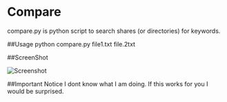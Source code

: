 
# Compare
compare.py is python script to search shares (or directories) for keywords. 

##Usage
python compare.py file1.txt file.2txt

##ScreenShot

![Screenshot](http://static.ow.ly/photos/normal/bTwBJ.jpg)

##Important Notice
I dont know what I am doing.  If this works for you I would be surprised. 
